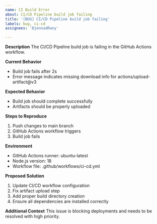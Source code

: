 ```yaml
---
name: CI Build Error
about: CI/CD Pipeline build job failing
title: '[BUG] CI/CD Pipeline build job failing'
labels: bug, ci-cd
assignees: 'DjennadRany'

---
```


**Description**
The CI/CD Pipeline build job is failing in the GitHub Actions workflow.

**Current Behavior**
- Build job fails after 2s
- Error message indicates missing download info for actions/upload-artifact@v3

**Expected Behavior**
- Build job should complete successfully
- Artifacts should be properly uploaded

**Steps to Reproduce**
1. Push changes to main branch
2. GitHub Actions workflow triggers
3. Build job fails

**Environment**
- GitHub Actions runner: ubuntu-latest
- Node.js version: 18
- Workflow file: .github/workflows/ci-cd.yml

**Proposed Solution**
1. Update CI/CD workflow configuration
2. Fix artifact upload step
3. Add proper build directory creation
4. Ensure all dependencies are installed correctly

**Additional Context**
This issue is blocking deployments and needs to be resolved with high priority. 